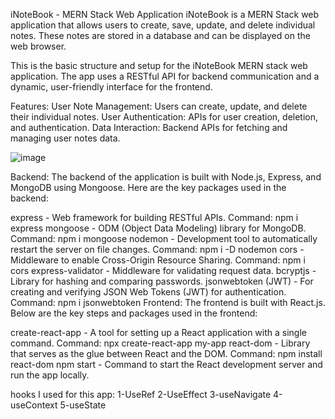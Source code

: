 iNoteBook - MERN Stack Web Application iNoteBook is a MERN Stack web application that allows users to create, save, update, and delete individual notes. These notes are stored in a database and can be displayed on the web browser.

This is the basic structure and setup for the iNoteBook MERN stack web application. The app uses a RESTful API for backend communication and a dynamic, user-friendly interface for the frontend.

Features: User Note Management: Users can create, update, and delete their individual notes. User Authentication: APIs for user creation, deletion, and authentication. Data Interaction: Backend APIs for fetching and managing user notes data.

![image](https://github.com/user-attachments/assets/d44141a8-cde1-40b4-8717-b63f5f84e0f7)

Backend: The backend of the application is built with Node.js, Express, and MongoDB using Mongoose. Here are the key packages used in the backend:

express - Web framework for building RESTful APIs. Command: npm i express mongoose - ODM (Object Data Modeling) library for MongoDB. Command: npm i mongoose nodemon - Development tool to automatically restart the server on file changes. Command: npm i -D nodemon cors - Middleware to enable Cross-Origin Resource Sharing. Command: npm i cors express-validator - Middleware for validating request data. bcryptjs - Library for hashing and comparing passwords. jsonwebtoken (JWT) - For creating and verifying JSON Web Tokens (JWT) for authentication. Command: npm i jsonwebtoken Frontend: The frontend is built with React.js. Below are the key steps and packages used in the frontend:

create-react-app - A tool for setting up a React application with a single command. Command: npx create-react-app my-app react-dom - Library that serves as the glue between React and the DOM. Command: npm install react-dom npm start - Command to start the React development server and run the app locally.

hooks I used for this app:
1-UseRef
2-UseEffect
3-useNavigate
4-useContext
5-useState

